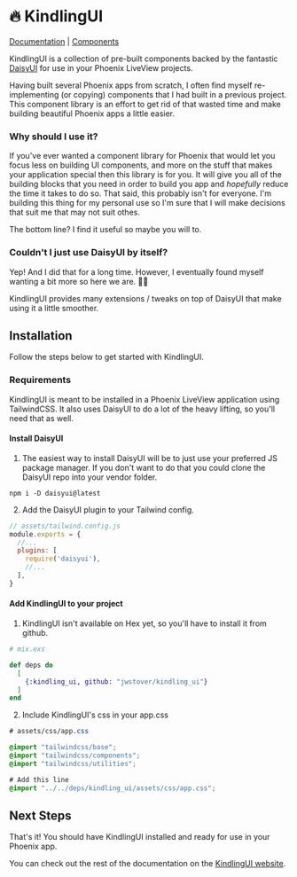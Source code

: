 # 🔥 KindlingUI

[Documentation](https://kindling-ui.fly.dev) | [Components](https://kindling-ui.fly.dev/button)

KindlingUI is a collection of pre-built components backed by the fantastic
<a class="link link-primary" href="https://daisyui.com/">DaisyUI</a>
for use in your Phoenix LiveView projects.

Having built several Phoenix apps from scratch, I often find myself re-implementing (or copying) components
that I had built in a previous project. This component library is an effort to get rid of that wasted time and make
building beautiful Phoenix apps a little easier.

### Why should I use it?

If you've ever wanted a component library for Phoenix that would let you focus less on building UI components, and more on the stuff that makes
your application special then this library is for you. It will give you all of the building blocks that you need
in order to build you app and <i>hopefully</i>
reduce the time it takes to do so. That said, this probably isn't for everyone. I'm building this thing for my personal use
so I'm sure that I will make decisions that suit me that may not suit othes.

The bottom line? I find it useful so maybe you will to.

### Couldn't I just use DaisyUI by itself?

Yep! And I did that for a long time. However, I eventually found myself wanting a bit more so here we are. 🤷‍♂️

KindlingUI provides many extensions / tweaks on top of DaisyUI that make using it a little smoother. 

## Installation

Follow the steps below to get started with KindlingUI.

### Requirements

KindlingUI is meant to be installed in a Phoenix LiveView application using TailwindCSS. It also uses DaisyUI to do a lot of the
heavy lifting, so you'll need that as well.

#### Install DaisyUI

1. The easiest way to install DaisyUI will be to just use your preferred JS package manager. If you don't want to do that you could clone the DaisyUI repo into your vendor folder.

```bashsh
npm i -D daisyui@latest
```

2. Add the DaisyUI plugin to your Tailwind config.

```js
// assets/tailwind.config.js
module.exports = {
  //...
  plugins: [
    require('daisyui'),
    //...
  ],
}
```

#### Add KindlingUI to your project

1. KindlingUI isn't available on Hex yet, so you'll have to install it from github.</p>

```elixir
# mix.exs

def deps do
  [
    {:kindling_ui, github: "jwstover/kindling_ui"}
  ]
end
```

2. Include KindlingUI's css in your app.css</p>

```css
# assets/css/app.css

@import "tailwindcss/base";
@import "tailwindcss/components";
@import "tailwindcss/utilities";

# Add this line
@import "../../deps/kindling_ui/assets/css/app.css";
```

## Next Steps

That's it! You should have KindlingUI installed and ready for use in your Phoenix app.

You can check out the rest of the documentation on the [KindlingUI website](https://kindling-ui.fly.dev).
